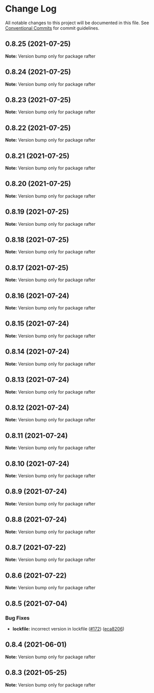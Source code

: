 # Change Log

All notable changes to this project will be documented in this file.
See [Conventional Commits](https://conventionalcommits.org) for commit guidelines.

## 0.8.25 (2021-07-25)

**Note:** Version bump only for package rafter





## 0.8.24 (2021-07-25)

**Note:** Version bump only for package rafter





## 0.8.23 (2021-07-25)

**Note:** Version bump only for package rafter





## 0.8.22 (2021-07-25)

**Note:** Version bump only for package rafter





## 0.8.21 (2021-07-25)

**Note:** Version bump only for package rafter





## 0.8.20 (2021-07-25)

**Note:** Version bump only for package rafter





## 0.8.19 (2021-07-25)

**Note:** Version bump only for package rafter





## 0.8.18 (2021-07-25)

**Note:** Version bump only for package rafter





## 0.8.17 (2021-07-25)

**Note:** Version bump only for package rafter





## 0.8.16 (2021-07-24)

**Note:** Version bump only for package rafter





## 0.8.15 (2021-07-24)

**Note:** Version bump only for package rafter





## 0.8.14 (2021-07-24)

**Note:** Version bump only for package rafter





## 0.8.13 (2021-07-24)

**Note:** Version bump only for package rafter





## 0.8.12 (2021-07-24)

**Note:** Version bump only for package rafter





## 0.8.11 (2021-07-24)

**Note:** Version bump only for package rafter





## 0.8.10 (2021-07-24)

**Note:** Version bump only for package rafter





## 0.8.9 (2021-07-24)

**Note:** Version bump only for package rafter





## 0.8.8 (2021-07-24)

**Note:** Version bump only for package rafter





## 0.8.7 (2021-07-22)

**Note:** Version bump only for package rafter





## 0.8.6 (2021-07-22)

**Note:** Version bump only for package rafter





## 0.8.5 (2021-07-04)


### Bug Fixes

* **lockfile:** incorrect version in lockfile ([#172](https://github.com/rafterjs/rafter/issues/172)) ([eca8206](https://github.com/rafterjs/rafter/commit/eca820680574c45714a5cf56560b5f41a1553fa1))





## 0.8.4 (2021-06-01)

**Note:** Version bump only for package rafter

## 0.8.3 (2021-05-25)

**Note:** Version bump only for package rafter
